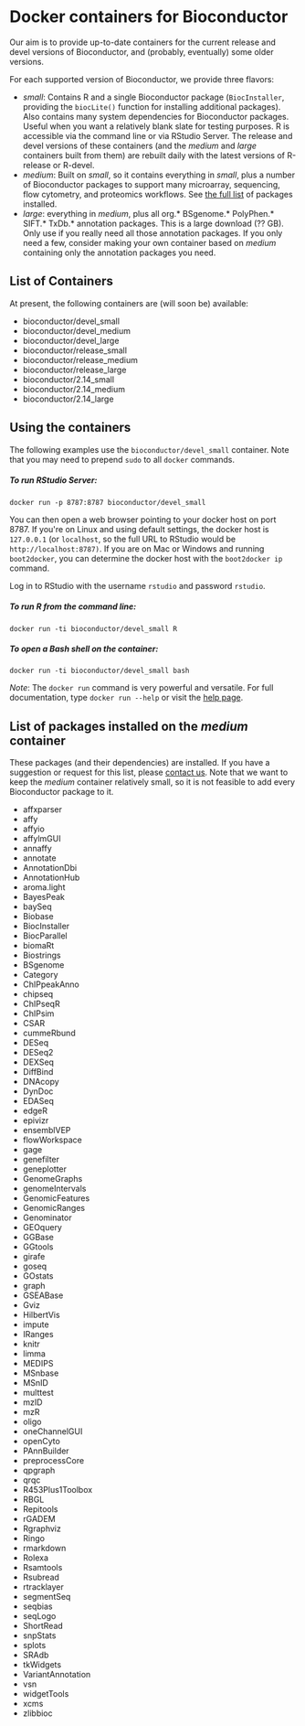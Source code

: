 # Docker containers for Bioconductor

Our aim is to provide up-to-date containers for the current 
release and devel versions of Bioconductor, and (probably, eventually)
some older versions.

For each supported version of Bioconductor, we provide three
flavors:

* *small*: Contains R and a single Bioconductor package (`BiocInstaller`,
  providing the `biocLite()` function for installing additional
  packages).
  Also contains many system dependencies for Bioconductor packages.
  Useful when you want a relatively blank slate for testing purposes. 
  R is accessible via the command line or via RStudio Server.
  The release and devel versions of these containers (and the 
  *medium* and *large* containers built from them) are rebuilt
  daily with the latest versions of R-release or R-devel.
* *medium*: Built on *small*, so it contains everything in *small*, plus
  a number of Bioconductor packages to support many microarray, sequencing,
  flow cytometry, and proteomics workflows. See [the full list](#the-full-list)
  of packages installed.
* *large*: everything in *medium*, plus all 
  org.\* BSgenome.\* PolyPhen.\* SIFT.\* TxDb.\* annotation packages.
  This is a large download (?? GB). Only use if you really
  need all those annotation packages. If you only need
  a few, consider making your own container based on
  *medium* containing only the annotation packages
  you need.

## List of Containers

At present, the following containers <strikethrough>are</strikethrough>
(will soon be) available:

* bioconductor/devel_small
* bioconductor/devel_medium
* bioconductor/devel_large
* bioconductor/release_small
* bioconductor/release_medium
* bioconductor/release_large
* bioconductor/2.14_small
* bioconductor/2.14_medium
* bioconductor/2.14_large

## Using the containers

The following examples use the `bioconductor/devel_small` container.
Note that you may need to prepend `sudo` to all `docker` commands.

##### To run RStudio Server:

    docker run -p 8787:8787 bioconductor/devel_small

You can then open a web browser pointing to your docker host on port 8787.
If you're on Linux and using default settings, the docker host is
`127.0.0.1` (or `localhost`, so the full URL to RStudio would be
`http://localhost:8787)`. If you are on Mac or Windows and running
`boot2docker`, you can determine the docker host with the
`boot2docker ip` command.

Log in to RStudio with the username `rstudio` and password `rstudio`.

##### To run R from the command line:

    docker run -ti bioconductor/devel_small R

##### To open a Bash shell on the container:

    docker run -ti bioconductor/devel_small bash

*Note*: The `docker run` command is very powerful and versatile. 
For full documentation, type `docker run --help` or visit
the [help page](https://docs.docker.com/reference/run/).

<a name="the-full-list"></a>
## List of packages installed on the *medium* container

These packages (and their dependencies) are installed.
If you have a suggestion or request for this list, please
[contact us](http://www.bioconductor.org/help/support/).
Note that we want to keep the *medium* container relatively
small, so it is not feasible to add every Bioconductor package to it.

* affxparser
* affy
* affyio
* affylmGUI
* annaffy
* annotate
* AnnotationDbi
* AnnotationHub
* aroma.light
* BayesPeak
* baySeq
* Biobase
* BiocInstaller
* BiocParallel
* biomaRt
* Biostrings
* BSgenome
* Category
* ChIPpeakAnno
* chipseq
* ChIPseqR
* ChIPsim
* CSAR
* cummeRbund
* DESeq
* DESeq2
* DEXSeq
* DiffBind
* DNAcopy
* DynDoc
* EDASeq
* edgeR
* epivizr
* ensemblVEP
* flowWorkspace
* gage
* genefilter
* geneplotter
* GenomeGraphs
* genomeIntervals
* GenomicFeatures
* GenomicRanges
* Genominator
* GEOquery
* GGBase
* GGtools
* girafe
* goseq
* GOstats
* graph
* GSEABase
* Gviz
* HilbertVis
* impute
* IRanges
* knitr
* limma
* MEDIPS
* MSnbase
* MSnID
* multtest
* mzID
* mzR
* oligo
* oneChannelGUI
* openCyto
* PAnnBuilder
* preprocessCore
* qpgraph
* qrqc
* R453Plus1Toolbox
* RBGL
* Repitools
* rGADEM
* Rgraphviz
* Ringo
* rmarkdown
* Rolexa
* Rsamtools
* Rsubread
* rtracklayer
* segmentSeq
* seqbias
* seqLogo
* ShortRead
* snpStats
* splots
* SRAdb
* tkWidgets
* VariantAnnotation
* vsn
* widgetTools
* xcms
* zlibbioc